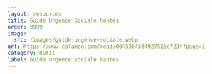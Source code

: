 ```yaml
---
layout: resources
title: Guide Urgence Sociale Nantes
order: 9999
image:
  src: /images/guide-urgence-sociale.webp
url: https://www.calameo.com/read/0045904584927515e723f?page=1
category: Outil
label: G﻿uide urgence sociale Nantes
---
```

